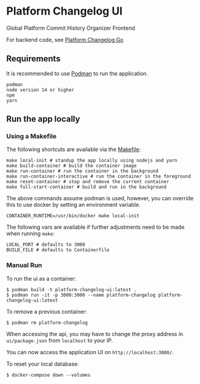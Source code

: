 # Platform Changelog UI

Global Platform Commit History Organizer Frontend

For backend code, see [Platform Changelog Go](https://www.github.com/redhatinsights/platform-changelog-go)

## Requirements

It is recommended to use [Podman](https://www.podman.io/) to run the application.

    podman 
    node version 14 or higher
    npm
    yarn

## Run the app locally

### Using a Makefile

The following shortcuts are available via the [Makefile](./Makefile):

    make local-init # standup the app locally using nodejs and yarn
    make build-container # build the container image
    make run-container # run the container in the background
    make run-container-interactive # run the container in the foreground
    make reset-container # stop and remove the current container
    make full-start-container # build and run in the background

The above commands assume podman is used, however, you can override this to use docker by setting an environment variable.

    CONTAINER_RUNTIME=/usr/bin/docker make local-init

The following vars are available if further adjustments need to be made when running `make`:

    LOCAL_PORT # defaults to 3000
    BUILD_FILE # defaults to Containerfile

### Manual Run

To run the ui as a container:
```
$ podman build -t platform-changelog-ui:latest .
$ podman run -it -p 3000:3000 --name platform-changelog platform-changelog-ui:latest
```

To remove a previous container:
```
$ podman rm platform-changelog
```

When accessing the api, you may have to change the proxy address in ```ui/package.json``` from ```localhost``` to your IP.


You can now access the application UI on `http://localhost:3000/`. 


To reset your local database:
```
$ docker-compose down --volumes
```
